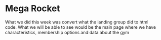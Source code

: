 # Mega Rocket
What we did this week was convert what the landing group did to html code.
What we will be able to see would be the main page where we have characteristics, membership options and data about the gym